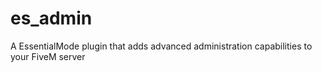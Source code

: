 # es_admin

A EssentialMode plugin that adds advanced administration capabilities to your FiveM server
